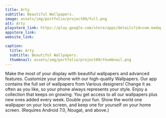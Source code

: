```yaml
---
title: Arty
subtitle: Beautiful Wallpapers.
image: assets/img/portfolio/project09/full.png
alt: Arty
playstore_link: https://play.google.com/store/apps/details?id=com.madapps.arty
appstore_link: 
website_link: 

caption:
  title: Arty
  subtitle: Beautiful Wallpapers.
  thumbnail: assets/img/portfolio/project09/thumbnail.png
---
```

Make the most of your display with beautiful wallpapers and advanced features. Customize your phone with our high-quality Wallpapers. Our app contains the full set of wallpapers from Various designers! Change it as often as you like, so your phone always represents your style. Enjoy a collection that keeps on growing. You get access to all our wallpapers plus new ones added every week. Double your fun. Show the world one wallpaper on your lock screen, and keep one for yourself on your home screen. (Requires Android 7.0, Nougat, and above.)